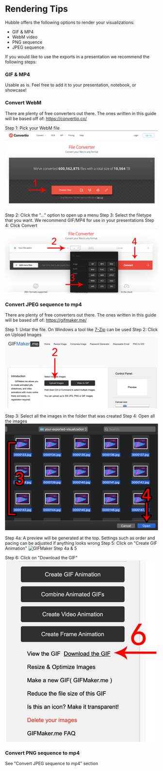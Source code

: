 # Rendering Tips
Hubble offers the following options to render your visualizations:
- GIF & MP4
- WebM video
- PNG sequence
- JPEG sequence

If you would like to use the exports in a presentation we recommend the following steps:

### GIF & MP4
Usable as is. Feel free to add it to your presentation, notebook, or showcase!

### Convert WebM
There are plenty of free converters out there. The ones written in this guide will be based off of: https://convertio.co/

Step 1: Pick your WebM file
![Convertio Step 1](images/convertio-step1.jpg)

Step 2: Click the "..." option to open up a menu
Step 3: Select the filetype that you want. We recommend GIF/MP4 for use in your presentations
Step 4: Click Convert
![Convertio Step 2, 3, & 4](images/convertio-step2-3-4.jpg)

### Convert JPEG sequence to mp4
There are plenty of free converters out there. The ones written in this guide will be based off of: https://gifmaker.me/

Step 1: Untar the file. On Windows a tool like [7-Zip](https://www.7-zip.org/) can be used
Step 2: Click on Upload Images
![GIFMaker Step 2](images/gifmaker-step2.jpg)

Step 3: Select all the images in the folder that was created
Step 4: Open all the images
![GIFMaker Step 3 & 4](images/gifmaker-step3-4.jpg)

Step 4a: A preview will be generated at the top. Settings such as order and pacing can be adjusted if anything looks wrong
Step 5: Click on "Create GIF Animation"
![GIFMaker Step 4a & 5](images/gifmaker-step4a-5.jpg)

Step 6: Click on "Download the GIF"
![GIFMaker Step 6](images/gifmaker-step6.jpg)

### Convert PNG sequence to mp4
See "Convert JPEG sequence to mp4" section